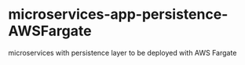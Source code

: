 # microservices-app-persistence-AWSFargate
microservices with persistence layer to be deployed with AWS Fargate
